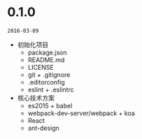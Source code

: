 # 0.1.0
`2016-03-09`

- 初始化项目
  - package.json
  - README.md
  - LICENSE
  - git + .gitignore
  - .editorconfig
  - eslint + .eslintrc
- 核心技术方案
  - es2015 + babel
  - webpack-dev-server/webpack + koa
  - React
  - ant-design
